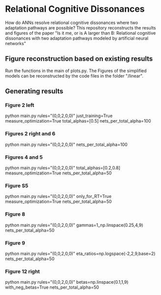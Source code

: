 # Relational Cognitive Dissonances
How do ANNs resolve relational cognitive dissonances where two adaptation pathways are possible? This repository reconstructs the results and figures of the paper "Is it me, or is A larger than B: Relational cognitive dissonances with two adaptation pathways modeled by artificial neural networks"

## Figure reconstruction based on existing results
Run the functions in the main of plots.py.
The Figures of the simplified models can be reconstructed by the code files in the folder "/linear".

## Generating results

### Figure 2 left

python main.py rules="(0,0,2,0,0)" just_training=True measure_optimization=True total_alphas=[0.5] nets_per_total_alpha=100

### Figures 2 right and 6

python main.py rules="(0,0,2,0,0)" nets_per_total_alpha=100

### Figures 4 and 5

python main.py rules="(0,0,2,0,0)" total_alphas=[0.2,0.8] measure_optimization=True nets_per_total_alpha=50

### Figure S5

python main.py rules="(0,0,2,0,0)" only_for_RT=True measure_optimization=True nets_per_total_alpha=50

### Figure 8

python main.py rules="(0,0,2,0,0)" gammas=1_np.linspace(0.25,4,9) nets_per_total_alpha=50

### Figure 9

python main.py rules="(0,0,2,0,0)" eta_ratios=np.logspace(-2,2,9,base=2) nets_per_total_alpha=50

### Figure 12 right

python main.py rules="(0,0,2,0,0)" betas=np.linspace(0.1,1,9) with_neg_betas=True nets_per_total_alpha=50
